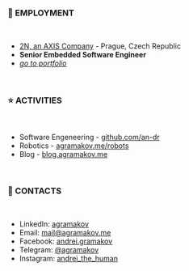 ### 💼 EMPLOYMENT
 
 <br>

<!-- https://michaelcurrin.github.io/badge-generator/#/generic -->

- [2N, an AXIS Company](https://www.2n.com/) - Prague, Czech Republic
- **Senior Embedded Software Engineer**
- *[go to portfolio](https://agramakov.me/portfolio)*


<br>

### ⭐ ACTIVITIES

 <br>

- Software Engeneering - [github.com/an-dr](https://github.com/an-dr)
- Robotics - [agramakov.me/robots](https://agramakov.me/robots)
- Blog - [blog.agramakov.me](https://blog.agramakov.me)

<br>

### 📨 CONTACTS

 <br>

- LinkedIn: [agramakov](https://www.linkedin.com/in/agramakov/)
- Email: [mail@agramakov.me](mailto:mail@agramakov.me)
- Facebook: [andrei.gramakov](https://www.facebook.com/andrei.gramakov)
- Telegram: [@agramakov](https://t.me/agramakov)
- Instagram: [andrei_the_human](https://www.instagram.com/andrei_the_human)
